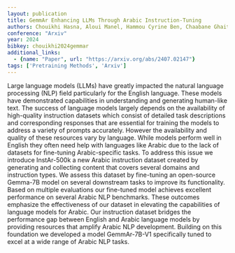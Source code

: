 ```yaml
---
layout: publication
title: GemmAr Enhancing LLMs Through Arabic Instruction-Tuning
authors: Chouikhi Hasna, Aloui Manel, Hammou Cyrine Ben, Chaabane Ghaith, Kchaou Haithem, Dhaouadi Chehir
conference: "Arxiv"
year: 2024
bibkey: chouikhi2024gemmar
additional_links:
  - {name: "Paper", url: "https://arxiv.org/abs/2407.02147"}
tags: ['Pretraining Methods', 'Arxiv']
---
```

Large language models (LLMs) have greatly impacted the natural language processing (NLP) field particularly for the English language. These models have demonstrated capabilities in understanding and generating human-like text. The success of language models largely depends on the availability of high-quality instruction datasets which consist of detailed task descriptions and corresponding responses that are essential for training the models to address a variety of prompts accurately. However the availability and quality of these resources vary by language. While models perform well in English they often need help with languages like Arabic due to the lack of datasets for fine-tuning Arabic-specific tasks. To address this issue we introduce InstAr-500k a new Arabic instruction dataset created by generating and collecting content that covers several domains and instruction types. We assess this dataset by fine-tuning an open-source Gemma-7B model on several downstream tasks to improve its functionality. Based on multiple evaluations our fine-tuned model achieves excellent performance on several Arabic NLP benchmarks. These outcomes emphasize the effectiveness of our dataset in elevating the capabilities of language models for Arabic. Our instruction dataset bridges the performance gap between English and Arabic language models by providing resources that amplify Arabic NLP development. Building on this foundation we developed a model GemmAr-7B-V1 specifically tuned to excel at a wide range of Arabic NLP tasks.
